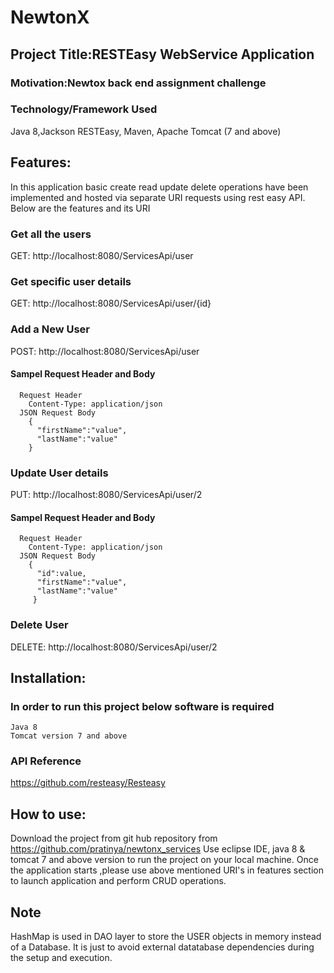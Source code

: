 # NewtonX
## Project Title:RESTEasy WebService Application

### Motivation:Newtox back end assignment challenge

### Technology/Framework Used
  Java 8,Jackson RESTEasy, Maven, Apache Tomcat (7 and above)

## Features:
   In this application basic create read update delete operations have been implemented and hosted via separate URI requests  using rest easy API. Below are the features and its URI

### Get all the users
  GET: http://localhost:8080/ServicesApi/user

### Get specific user details
  GET: http://localhost:8080/ServicesApi/user/{id}

### Add a New User
  POST: http://localhost:8080/ServicesApi/user
  #### Sampel Request Header and Body
      Request Header 
        Content-Type: application/json
      JSON Request Body
        {
          "firstName":"value",
          "lastName":"value"
        }
### Update User details
  PUT: http://localhost:8080/ServicesApi/user/2
  #### Sampel Request Header and Body
      Request Header 
        Content-Type: application/json
      JSON Request Body
        {
          "id":value,
          "firstName":"value",
          "lastName":"value"
         }

### Delete User
  DELETE: http://localhost:8080/ServicesApi/user/2

## Installation:
  ### In order to run this project below software is required
    Java 8
    Tomcat version 7 and above 

### API Reference
   https://github.com/resteasy/Resteasy

## How to use:
  Download the project from git hub repository from https://github.com/pratinya/newtonx_services
  Use eclipse IDE, java 8 & tomcat 7 and above version to run the project on your local machine.
  Once the application starts ,please use above mentioned URI's in features section to launch application and perform CRUD operations.

## Note
  HashMap is used in DAO layer to store the USER objects in memory instead of a Database. It is just to avoid external datatabase dependencies during the setup and execution.
